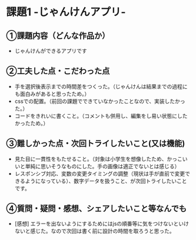 # 課題1 -じゃんけんアプリ-

## ①課題内容（どんな作品か）
- じゃんけんができるアプリです

## ②工夫した点・こだわった点
- 手を選択後表示までの時間差をつくった。（じゃんけんは結果までの過程にも面白みがあると思ったため。）
- cssでの配置。（前回の課題でできていなかったことなので、実装したかった。）
- コードをきれいに書くこと。（コメントも併用し、編集をし易い状態にしたかったため。）

## ③難しかった点・次回トライしたいこと(又は機能)
- 見た目に一貫性をもたせること。（対象は小学生を想像したため、かっこいいと単純に思いそうなものにした。手の画像は適正でないとは感じる）
- レスポンシブ対応、変数の変更タイミングの調整（現状は手が直前で変更できるようになっている）、数字データを扱うこと、が次回トライしたいことです。

## ④質問・疑問・感想、シェアしたいこと等なんでも
- [感想] エラーを出ないようにするためにはjsの順番等に気をつけないといけないと感じた。なので次回は書く前に設計の時間を取ろうと思った。